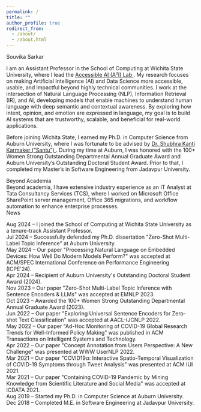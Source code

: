 ```yaml
---
permalink: /
title: ""
author_profile: true
redirect_from: 
  - /about/
  - /about.html
---
```


<div class="main-title">Souvika Sarkar</div>

I am an Assistant Professor in the School of Computing at Wichita State University, where I lead the <a href="" class="hyperlink"> Accessible AI (A²I) Lab </a>. My research focuses on making Artificial Intelligence (AI) and Data Science more accessible, usable, and impactful beyond highly technical communities. I work at the intersection of Natural Language Processing (NLP), Information Retrieval (IR), and AI, developing models that enable machines to understand human language with deep semantic and contextual awareness. By exploring how intent, opinion, and emotion are expressed in language, my goal is to build AI systems that are trustworthy, scalable, and beneficial for real-world applications.

Before joining Wichita State, I earned my Ph.D. in Computer Science from Auburn University, where I was fortunate to be advised by <a href="https://karmake2.github.io/" class="hyperlink"> Dr. Shubhra Kanti Karmaker (“Santu”) </a>. During my time at Auburn, I was honored with the 100+ Women Strong Outstanding Departmental Annual Graduate Award and Auburn University’s Outstanding Doctoral Student Award. Prior to that, I completed my Master’s in Software Engineering from Jadavpur University.

<div class="section-header">Beyond Academia</div>
Beyond academia, I have extensive industry experience as an IT Analyst at Tata Consultancy Services (TCS), where I worked on Microsoft Office SharePoint server management, Office 365 migrations, and workflow automation to enhance enterprise processes.

<div class="section-header">News</div>
<ul style="list-style: none; padding-left: 0; margin-left: 0;">
    <li><span class="news-date">Aug 2024</span> – I joined the School of Computing at Wichita State University as a tenure-track Assistant Professor.</li>
    <li><span class="news-date">Jul 2024</span> – Successfully defended my Ph.D. dissertation "Zero-Shot Multi-Label Topic Inference" at Auburn University.</li>
    <li><span class="news-date">May 2024</span> – Our paper "Processing Natural Language on Embedded Devices: How Well Do Modern Models Perform?" was accepted at ACM/SPEC International Conference on Performance Engineering (ICPE'24).</li>
    <li><span class="news-date">Apr 2024</span> – Recipient of Auburn University's Outstanding Doctoral Student Award (2024).</li>
    <li><span class="news-date">Nov 2023</span> – Our paper "Zero-Shot Multi-Label Topic Inference with Sentence Encoders & LLMs" was accepted at EMNLP 2023.</li>
    <li><span class="news-date">Oct 2023</span> – Awarded the 100+ Women Strong Outstanding Departmental Annual Graduate Award (2023).</li>
    <li><span class="news-date">Jun 2022</span> – Our paper "Exploring Universal Sentence Encoders for Zero-shot Text Classification" was accepted at AACL-IJCNLP 2022.</li>
    <li><span class="news-date">May 2022</span> – Our paper "Ad-Hoc Monitoring of COVID-19 Global Research Trends for Well-Informed Policy Making" was published in ACM Transactions on Intelligent Systems and Technology.</li>
    <li><span class="news-date">Apr 2022</span> – Our paper "Concept Annotation from Users Perspective: A New Challenge" was presented at WWW UserNLP 2022.</li>
    <li><span class="news-date">Mar 2021</span> – Our paper "COVID19α: Interactive Spatio-Temporal Visualization of COVID-19 Symptoms through Tweet Analysis" was presented at ACM IUI 2021.</li>
    <li><span class="news-date">Mar 2021</span> – Our paper "Containing COVID-19 Pandemic by Mining Knowledge from Scientific Literature and Social Media" was accepted at ICDATA 2021.</li>
    <li><span class="news-date">Aug 2019</span> – Started my Ph.D. in Computer Science at Auburn University.</li>
    <li><span class="news-date">Dec 2018</span> – Completed M.E. in Software Engineering at Jadavpur University.</li>
</ul>